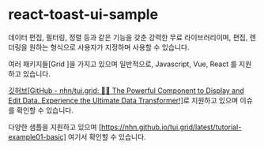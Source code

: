# react-toast-ui-sample

데이터 편집, 필터링, 정렬 등과 같은 기능을 갖춘 강력한 무료 라이브러리이며, 편집, 렌더링을 원하는 형식으로 사용자가 지정하며 사용할 수 있습니다.

여러 패키지들[Grid ]을 가지고 있으며 일반적으로, Javascript, Vue, React 를 지원하고 있습니다.

[깃허브[GitHub - nhn/tui.grid: 🍞🔡 The Powerful Component to Display and Edit Data. Experience the Ultimate Data Transformer!]](https://github.com/nhn/tui.grid)로 지원하고 있으며 이슈를 확인할 수 있습니다.

다양한 샘플을 지원하고 있으며 [https://nhn.github.io/tui.grid/latest/tutorial-example01-basic] 여기서 확인할 수 있습니다.
